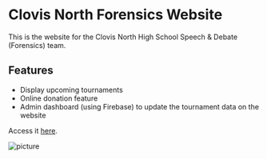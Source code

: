 # Clovis North Forensics Website

This is the website for the Clovis North High School Speech & Debate (Forensics) team.

## Features

- Display upcoming tournaments
- Online donation feature
- Admin dashboard (using Firebase) to update the tournament data on the website

Access it [here](https://master--affectionate-mccarthy-047afa.netlify.app/).

![picture](src/assets/images/logo.png)
